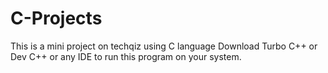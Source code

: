 # C-Projects
This is a mini project on techqiz using C language
Download Turbo C++ or Dev C++ or any IDE to run this program on your system.

